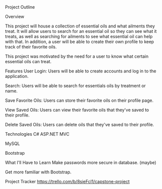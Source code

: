 Project Outline

Overview

This project will house a collection of essential oils and what ailments they treat. It will allow users to search for an essential oil so they can see what it treats, as well as searching for ailments to see what essential oil can help with that. In addition, a user will be able to create their own profile to keep track of their favorite oils.

This project was motivated by the need for a user to know what certain essential oils can treat.

Features
User Login: Users will be able to create accounts and log in to the application.

Search: Users will be able to search for essentials oils by treatment or name.

Save Favorite Oils: Users can store their favorite oils on their profile page.

View Saved Oils: Users can view their favorite oils that they've saved to their profile.

Delete Saved Oils: Users can delete oils that they've saved to their profile.

Technologies
C# ASP.NET MVC

MySQL

Bootstrap


What I'll Have to Learn
Make passwords more secure in database. (maybe)


Get more familiar with Bootstrap.

Project Tracker
https://trello.com/b/8sieFcI1/capstone-project
